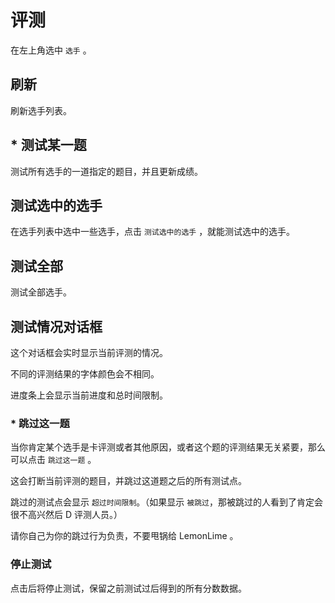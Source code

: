 # 评测

在左上角选中 `选手` 。

## 刷新

刷新选手列表。

## * 测试某一题

测试所有选手的一道指定的题目，并且更新成绩。

## 测试选中的选手

在选手列表中选中一些选手，点击 `测试选中的选手` ，就能测试选中的选手。

## 测试全部

测试全部选手。

## 测试情况对话框

这个对话框会实时显示当前评测的情况。

不同的评测结果的字体颜色会不相同。

进度条上会显示当前进度和总时间限制。

### * 跳过这一题

当你肯定某个选手是卡评测或者其他原因，或者这个题的评测结果无关紧要，那么可以点击 `跳过这一题` 。

这会打断当前评测的题目，并跳过这道题之后的所有测试点。

跳过的测试点会显示 `超过时间限制`。（如果显示 `被跳过`，那被跳过的人看到了肯定会很不高兴然后 D 评测人员。）

请你自己为你的跳过行为负责，不要甩锅给 LemonLime 。

### 停止测试

点击后将停止测试，保留之前测试过后得到的所有分数数据。